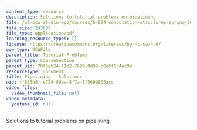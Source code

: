 ```yaml
---
content_type: resource
description: Solutions to tutorial problems on pipelining.
file: /ol-ocw-studio-app/courses/6-004-computation-structures-spring-2009/ff883b8fe75489aa5f7a1f5699805acc_MIT6004s09tutor09sol.pdf
file_size: 243689
file_type: application/pdf
learning_resource_types: []
license: https://creativecommons.org/licenses/by-nc-sa/4.0/
ocw_type: OCWFile
parent_title: Tutorial Problems
parent_type: CourseSection
parent_uid: 70f5eb24-11d2-7699-9d92-b0c6f5c4ac94
resourcetype: Document
title: Pipelining - Solutions
uid: ff883b8f-e754-89aa-5f7a-1f5699805acc
video_files:
  video_thumbnail_file: null
video_metadata:
  youtube_id: null
---
```

Solutions to tutorial problems on pipelining.